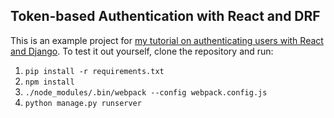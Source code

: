 Token-based Authentication with React and DRF
---------------------------------------------
This is an example project for [my tutorial on authenticating users with React and Django](http://geezhawk.github.io/user-authentication-with-react-and-django-rest-framework). To test it out yourself, clone the repository and run:

1. `pip install -r requirements.txt`
2. `npm install`
3. `./node_modules/.bin/webpack --config webpack.config.js`
4. `python manage.py runserver`
